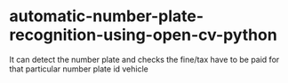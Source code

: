 # automatic-number-plate-recognition-using-open-cv-python
It can detect the number plate and checks the fine/tax have to be paid for that particular number plate id vehicle
